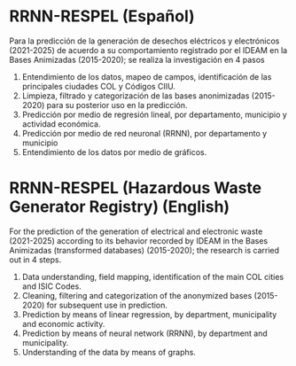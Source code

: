 # RRNN-RESPEL (Español)
Para la predicción de la generación de desechos eléctricos y electrónicos (2021-2025) de acuerdo a su comportamiento registrado por el IDEAM en la Bases Animizadas (2015-2020); se realiza la investigación en 4 pasos

1. Entendimiento de los datos, mapeo de campos, identificación de las principales ciudades COL y Códigos CIIU.
2. Limpieza, filtrado y categorización de las bases anonimizadas (2015-2020) para su posterior uso en la predicción.
3. Predicción por medio de regresión lineal, por departamento, municipio y actividad económica.
4. Predicción por medio de red neuronal (RRNN), por departamento y municipio
5. Entendimiento de los datos por medio de gráficos.

# RRNN-RESPEL (Hazardous Waste Generator Registry) (English)
For the prediction of the generation of electrical and electronic waste (2021-2025) according to its behavior recorded by IDEAM in the Bases Animizadas (transformed databases) (2015-2020); the research is carried out in 4 steps.

1. Data understanding, field mapping, identification of the main COL cities and ISIC Codes.
2. Cleaning, filtering and categorization of the anonymized bases (2015-2020) for subsequent use in prediction.
3. Prediction by means of linear regression, by department, municipality and economic activity.
4. Prediction by means of neural network (RRNN), by department and municipality.
5. Understanding of the data by means of graphs.
